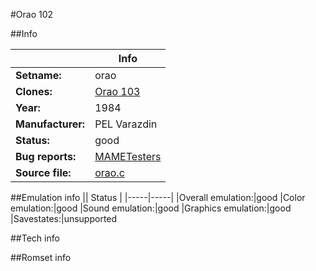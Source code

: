 #Orao 102

##Info

||Info|
|-----|-----|
|**Setname:**|orao
|**Clones:**|[Orao 103](orao103.md)
|**Year:**|1984
|**Manufacturer:**|PEL Varazdin
|**Status:**|good
|**Bug reports:**|[MAMETesters](http://mametesters.org/view_all_set.php?type=1&temporary=y&search=orao.c)
|**Source file:**|[orao.c](https://github.com/mamedev/mame/blob/master/src/mess/drivers/orao.c)

##Emulation info
|| Status |
|-----|-----|
|Overall emulation:|good
|Color emulation:|good
|Sound emulation:|good
|Graphics emulation:|good
|Savestates:|unsupported

##Tech info

##Romset info

<!--- START OF EDITED COMMENT DO NOT TOUCH TEXT ABOVE-->
